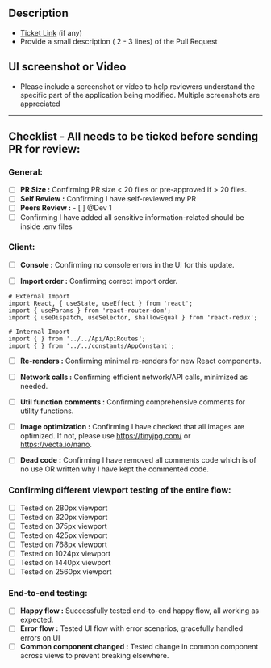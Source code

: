 ## Description

- [Ticket Link](#) (if any)
- Provide a small description ( 2 - 3 lines) of the Pull Request

## UI screenshot or Video

- Please include a screenshot or video to help reviewers understand the specific part of the application being modified. Multiple screenshots are appreciated

---

## Checklist - All needs to be ticked before sending PR for review:

### General:

- [ ] **PR Size :** Confirming PR size < 20 files or pre-approved if > 20 files.
- [ ] **Self Review :** Confirming I have self-reviewed my PR
- [ ] **Peers Review :** - [ ] @Dev 1
- [ ] Confirming I have added all sensitive information-related should be inside  .env files

### Client:

- [ ] **Console :** Confirming no console errors in the UI for this update.

- [ ] **Import order :** Confirming correct import order.

```
# External Import
import React, { useState, useEffect } from 'react';
import { useParams } from 'react-router-dom';
import { useDispatch, useSelector, shallowEqual } from 'react-redux';

# Internal Import
import { } from '../../Api/ApiRoutes';
import { } from '../../constants/AppConstant';
```

- [ ] **Re-renders :** Confirming minimal re-renders for new React components.

- [ ] **Network calls :** Confirming efficient network/API calls, minimized as needed.

- [ ] **Util function comments :** Confirming comprehensive comments for utility functions.

- [ ] **Image optimization :** Confirming I have checked that all images are optimized. If not, please use https://tinyjpg.com/ or https://vecta.io/nano.

- [ ] **Dead code :** Confirming I have removed all comments code which is of no use OR written why I have kept the commented code.

### Confirming different viewport testing of the entire flow:

- [ ] Tested on 280px viewport
- [ ] Tested on 320px viewport
- [ ] Tested on 375px viewport
- [ ] Tested on 425px viewport
- [ ] Tested on 768px viewport
- [ ] Tested on 1024px viewport
- [ ] Tested on 1440px viewport
- [ ] Tested on 2560px viewport

### End-to-end testing:

- [ ] **Happy flow :** Successfully tested end-to-end happy flow, all working as expected.
- [ ] **Error flow :** Tested UI flow with error scenarios, gracefully handled errors on UI
- [ ] **Common component changed :** Tested change in common component across views to prevent breaking elsewhere.